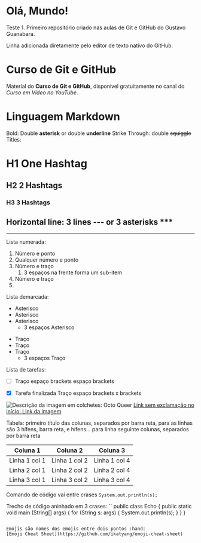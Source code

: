 # Olá, Mundo!
 Teste 1. Primeiro repositório criado nas aulas de Git e GitHub do Gustavo Guanabara.

Linha adicionada diretamente pelo editor de texto nativo do GitHub.

# Curso de Git e GitHub

Material do **Curso de Git e GitHub**, disponível gratuitamente no canal do *Curso em Vídeo no YouTube*.

# Linguagem Markdown

Bold: Double **asterisk** or double __underline__
Strike Through: double ~~squiggle~~
Titles:

# H1 One Hashtag
## H2 2 Hashtags
### H3 3 Hashtags
Horizontal line: 3 lines --- or 3 asterisks ***
---
***
Lista numerada:
1. Número e ponto
1. Qualquer número e ponto
1. Número e traço
   1. 3 espaços na frente forma um sub-item
1. Número e traço
1.

Lista demarcada:
* Asterisco
* Asterisco
* Asterisco
   * 3 espaços Asterisco
- Traço
- Traço
- Traço
   - 3 espaços Traço


Lista de tarefas:
- [ ] Traço espaço brackets espaço brackets
- [x] Tarefa finalizada Traço espaço brackets x brackets


![Descrição da imagem em colchetes: Octo Queer](https://octodex.github.com/images/Octoqueer.png)
[Link sem exclamação no início: Link da imagem](https://octodex.github.com/octoqueer/)


Tabela: primeiro título das colunas, separados por barra reta, para as linhas são 3 hífens, barra reta, e hífens... para linha seguinte colunas, separados por barra reta

Coluna 1| Coluna 2|Coluna 3
---|---|---|
Linha 1 col 1|Linha 1 col 2|Linha 1 col 4
Linha 2 col 1|Linha 2 col 2|Linha 2 col 4
Linha 3 col 1|Linha 3 col 2|Linha 3 col 4



Comando de código vai entre crases `System.out.println(s);`

Trecho de código aninhado em 3 crases:
``
public class Echo {
    public static void main (String[] args) {
        for (String s: args) {
            System.out.println(s);
        }
    }
}
```

Emojis são nomes dos emojis entre dois pontos :hand:
[Emoji Cheat Sheet](https://github.com/ikatyang/emoji-cheat-sheet)













